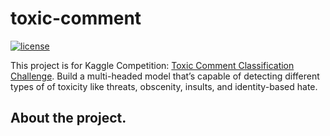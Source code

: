 # toxic-comment
[![license](https://img.shields.io/github/license/mashape/apistatus.svg?maxAge=2592000)](https://github.com/zhenghuazx/toxic-comment/edit/master/LICENSE)

This project is for Kaggle Competition: [Toxic Comment Classification Challenge](https://www.kaggle.com/c/jigsaw-toxic-comment-classification-challenge). Build a multi-headed model that’s capable of detecting different types of of toxicity like threats, obscenity, insults, and identity-based hate.

## About the project.
